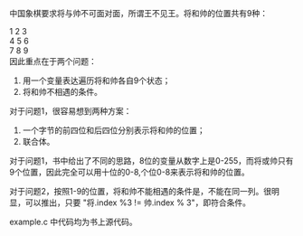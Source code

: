 中国象棋要求将与帅不可面对面，所谓王不见王。将和帅的位置共有9种：

1 2 3  
4 5 6   
7 8 9  
因此重点在于两个问题：
  
1. 用一个变量表达遍历将和帅各自9个状态；
2. 将和帅不相遇的条件。

对于问题1，很容易想到两种方案：

1. 一个字节的前四位和后四位分别表示将和帅的位置；
2. 联合体。

对于问题1，书中给出了不同的思路，8位的变量从数字上是0-255，而将或帅只有9个位置，因此完全可以用十位的0-8,个位0-8来表示将和帅的位置。

对于问题2，按照1-9的位置，将和帅不能相遇的条件是，不能在同一列。很明显，可以推出，只要 "将.index %3 != 帅.index % 3"，即符合条件。

example.c 中代码均为书上源代码。